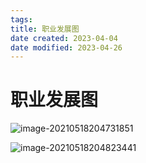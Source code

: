 ```yaml
---
tags:
title: 职业发展图
date created: 2023-04-04
date modified: 2023-04-26
---
```


# 职业发展图

![image-20210518204731851](https://i.loli.net/2021/05/18/WnEh6tfyvLRbC8S.png)

![image-20210518204823441](https://i.loli.net/2021/05/18/Xv9NYK4xjMHwoGl.png)
